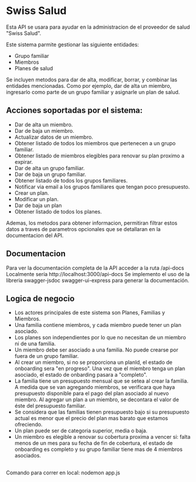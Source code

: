 # Swiss Salud

Esta API se usara para ayudar en la administracion de el proveedor de salud "Swiss Salud". 

Este sistema parmite gestionar las siguiente entidades:

- Grupo familiar
- Miembros
- Planes de salud

Se incluyen metodos para dar de alta, modificar, borrar, y combinar las entidades mencionadas. Como por ejemplo, dar de alta un miembro, ingresarlo como parte de un grupo familiar y asignarle un plan de salud. 

## Acciones soportadas por el sistema:

- Dar de alta un miembro.
- Dar de baja un miembro.
- Actualizar datos de un miembro.
- Obtener listado de todos los miembros que pertenecen a un grupo familiar.
- Obtener listado de miembros elegibles para renovar su plan proximo a expirar.
- Dar de alta un grupo familiar.
- Dar de baja un grupo familiar.
- Obtener listado de todos los grupos familiares.
- Notificar via email a los grupos familiares que tengan poco presupuesto.
- Crear un plan.
- Modificar un plan.
- Dar de baja un plan
- Obtener listado de todos los planes.

Ademas, los metodos para obtener informacion, permitiran filtrar estos datos a traves de parametros opcionales que se detallaran en la documentacion del API.


## Documentacion

Para ver la documentación completa de la API acceder a la ruta /api-docs
Localmente sería http://localhost:3000/api-docs
Se implemento el uso de la libreria swagger-jsdoc swagger-ui-express para generar la documentación.

## Logica de negocio

- Los actores principales de este sistema son Planes, Familias y Miembros.
- Una familia contiene miembros, y cada miembro puede tener un plan asociado.
- Los planes son independientes por lo que no necesitan de un miembro ni de una familia.
- Un miembro debe ser asociado a una familia. No puede crearse por fuera de un grupo familiar.
- Al crear un miembro, si no se proporciona un planId, el estado de onboarding sera "en progreso". Una vez que el miembro tenga un plan asociado, el estado de onbarding pasara a "completo".
- La familia tiene un presupuesto mensual que se setea al crear la familia. A medida que se van agregando miembros, se verificara que haya presupuesto disponible para el pago del plan asociado al nuevo miembro. Al agregar un plan a un miembro, se decontara el valor de éste del presupuesto familiar.
- Se considera que las familias tienen presupuesto bajo si su presupuesto actual es menor que el precio del plan mas barato que estamos ofreciendo.
- Un plan puede ser de categoria superior, media o baja.
- Un miembro es elegible a renovar su cobertura proxima a vencer si: falta menos de un mes para su fecha de fin de cobertura, el estado de onboarding es completo y su grupo familiar tiene mas de 4 miembros asociados.

##
Comando para correr en local: nodemon app.js
